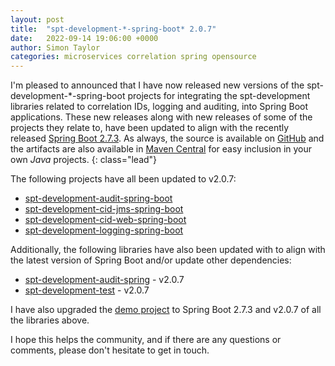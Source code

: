 ```yaml
---
layout: post
title:  "spt-development-*-spring-boot* 2.0.7"
date:   2022-09-14 19:06:00 +0000
author: Simon Taylor
categories: microservices correlation spring opensource
---
```

I'm pleased to announced that I have now released new versions of the spt-development-*-spring-boot projects for integrating the spt-development
libraries related to correlation IDs, logging and auditing, into Spring Boot applications. These new releases along with new releases of some of
the projects they relate to, have been updated to align with the recently released 
[Spring Boot 2.7.3](https://spring.io/blog/2022/08/18/spring-boot-2-7-3-available-now). As always, the source is available on 
[GitHub](https://github.com/spt-development) and the artifacts are also available in 
[Maven Central](https://mvnrepository.com/artifact/com.spt-development) for easy inclusion in your own <em>Java</em> projects.
{: class="lead"}

The following projects have all been updated to v2.0.7:

* [spt-development-audit-spring-boot](https://github.com/spt-development/spt-development-audit-spring-boot)
* [spt-development-cid-jms-spring-boot](https://github.com/spt-development/spt-development-cid-jms-spring-boot)
* [spt-development-cid-web-spring-boot](https://github.com/spt-development/spt-development-cid-web-spring-boot)
* [spt-development-logging-spring-boot](https://github.com/spt-development/spt-development-logging-spring-boot)

Additionally, the following libraries have also been updated with to align with the latest version of Spring Boot and/or update other dependencies:

* [spt-development-audit-spring](https://github.com/spt-development/spt-development-audit-spring) - v2.0.7
* [spt-development-test](https://github.com/spt-development/spt-development-test) - v2.0.7

I have also upgraded the [demo project](https://github.com/spt-development/spt-development-demo) to Spring Boot 2.7.3 and v2.0.7 of all the libraries above.

I hope this helps the community, and if there are any questions or comments, please don't hesitate to get in touch.
